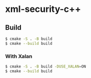 # xml-security-c++

## Build
```bash
$ cmake -S . -B build
$ cmake --build build
```

### With Xalan
```bash
$ cmake -S . -B build -DUSE_XALAN=ON
$ cmake --build build
```
